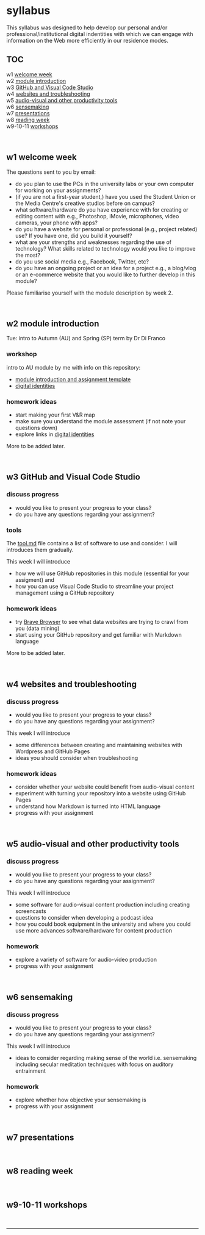 # syllabus
This syllabus was designed to help develop our personal and/or professional/institutional digital indentities with which we can engage with information on the Web more efficiently in our residence modes.

## TOC

w1 [welcome week](#w1-welcome-week)  
w2 [module introduction](#w2-module-introduction)  
w3 [GitHub and Visual Code Studio](#w3-github-and-visual-code-studio)  
w4 [websites and troubleshooting](#w4-websites-and-troubleshooting)  
w5 [audio-visual and other productivity tools](#w5-audio-visual-and-other-productivity-tools)  
w6 [sensemaking](#w6-sensemaking)  
w7 [presentations](#w7-presentations)  
w8 [reading week](#w8-reading-week)  
w9-10-11 [workshops](#w9-10-11-workshops)

<br>

## w1 welcome week
<!-- #todo email these questions to students -->
The questions sent to you by email:
- do you plan to use the PCs in the university labs or your own computer for working on your assignments?
- (if you are not a first-year student,) have you used the Student Union or the Media Centre's creative studios before on campus?
- what software/hardware do you have experience with for creating or editing content with e.g., Photoshop, iMovie, microphones, video cameras, your phone with apps?
- do you have a website for personal or professional (e.g., project related) use? If you have one, did you build it yourself?
- what are your strengths and weaknesses regarding the use of technology? What skills related to technology would you like to improve the most?
- do you use social media e.g., Facebook, Twitter, etc?
- do you have an ongoing project or an idea for a project e.g., a blog/vlog or an e-commerce website that you would like to further develop in this module?

Please familiarise yourself with the module description by week 2. 

<br>

## w2 module introduction

Tue: intro to Autumn (AU) and Spring (SP) term by Dr Di Franco

### workshop
intro to AU module by me with info on this repository: 
- [module introduction and assignment template](README.md)
- [digital identities](digital-identities.md)

### homework ideas
- start making your first V&R map
- make sure you understand the module assessment (if not note your questions down)
- explore links in [digital identities](digital-identities.md)

More to be added later.

<br>

## w3 GitHub and Visual Code Studio
### discuss progress
- would you like to present your progress to your class?
- do you have any questions regarding your assignment?

### tools
The [tool.md](tool.md) file contains a list of software to use and consider. I will introduces them gradually. 

This week I will introduce 
- how we will use GitHub repositories in this module (essential for your assigment) and 
- how you can use Visual Code Studio to streamline your project management using a GitHub repository

### homework ideas
- try [Brave Browser](https://brave.com/) to see what data websites are trying to crawl from you (data mining)
- start using your GitHub repository and get familiar with Markdown language

More to be added later.

<br>

## w4 websites and troubleshooting
### discuss progress
- would you like to present your progress to your class?
- do you have any questions regarding your assignment?

This week I will introduce 
- some differences between creating and maintaining websites with Wordpress and GitHub Pages 
- ideas you should consider when troubleshooting 

### homework ideas
- consider whether your website could benefit from audio-visual content
- experiment with turning your repository into a website using GitHub Pages
- understand how Markdown is turned into HTML language
- progress with your assignment

<br>

## w5 audio-visual and other productivity tools 
### discuss progress
- would you like to present your progress to your class?
- do you have any questions regarding your assignment?

This week I will introduce 
- some software for audio-visual content production including creating screencasts
- questions to consider when developing a podcast idea
- how you could book equipment in the university and where you could use more advances software/hardware for content production

### homework
- explore a variety of software for audio-video production
- progress with your assignment

<br>

## w6 sensemaking
### discuss progress
- would you like to present your progress to your class?
- do you have any questions regarding your assignment?

This week I will introduce 
- ideas to consider regarding making sense of the world i.e. sensemaking including secular meditation techniques with focus on auditory entrainment

### homework
- explore whether how objective your sensemaking is
- progress with your assignment

<br>

## w7 presentations


<br>

## w8 reading week

<br>

## w9-10-11 workshops

<br>

---
<!--
## Ideas to discuss
### Self-assessment
#### Invoicing
### Thinking slowly
https://mattgemmell.com/thinking-slowly/
### mailing list
-->
